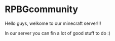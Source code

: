 # RPBGcommunity

Hello guys, welkome to our minecraft server!!!

In our server you can fin a lot of good stuff to do :)
